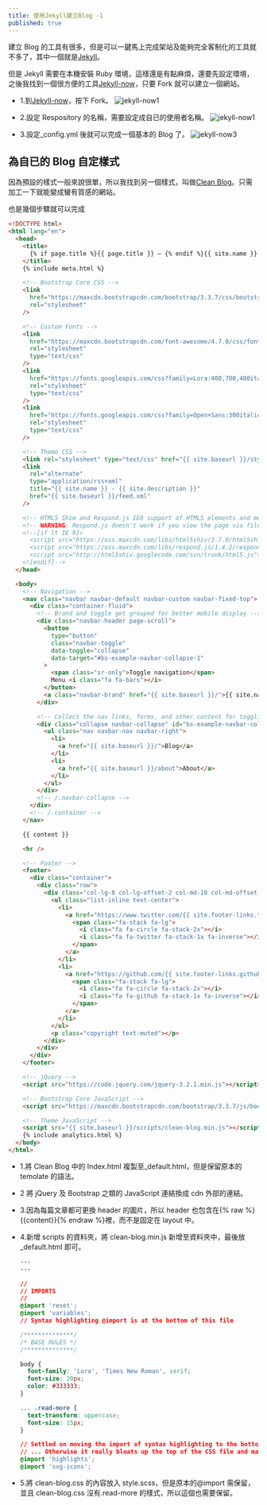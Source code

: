 ```yaml
---
title: 使用Jekyll建立Blog -1
published: true
---
```


建立 Blog 的工具有很多，但是可以一鍵馬上完成架站及能夠完全客制化的工具就不多了，其中一個就是[Jekyll](https://jekyllrb.com)。

但是 Jekyll 需要在本機安裝 Ruby 環境，這樣還是有點麻煩，還要先設定環境，之後我找到一個很方便的工具[Jekyll-now](https://github.com/barryclark/jekyll-now)，只要 Fork 就可以建立一個網站。

- 1.到[Jekyll-now](https://github.com/barryclark/jekyll-now)，按下 Fork。
  <img class="img-responsive" src="assets/images/01/jekyll-now1.png" loading="lazy" alt="jekyll-now1">

- 2.設定 Respository 的名稱，需要設定成自已的使用者名稱。
  <img class="img-responsive" src="assets/images/01/jekyll-now2.png" loading="lazy" alt="jekyll-now1">

- 3.設定\_config.yml 後就可以完成一個基本的 Blog 了。
  <img class="img-responsive" src="assets/images/01/jekyll-now3.png" loading="lazy" alt="jekyll-now3">

## 為自已的 Blog 自定樣式

因為預設的樣式一般來說很單，所以我找到另一個樣式，叫做[Clean Blog](https://github.com/BlackrockDigital/startbootstrap-clean-blog)。只需加工一下就能變成蠻有質感的網站。

也是幾個步驟就可以完成

```html
<!DOCTYPE html>
<html lang="en">
  <head>
    <title>
      {% if page.title %}{{ page.title }} – {% endif %}{{ site.name }} – {{ site.description }}
    </title>
    {% include meta.html %}

    <!-- Bootstrap Core CSS -->
    <link
      href="https://maxcdn.bootstrapcdn.com/bootstrap/3.3.7/css/bootstrap.min.css"
      rel="stylesheet"
    />

    <!-- Custom Fonts -->
    <link
      href="https://maxcdn.bootstrapcdn.com/font-awesome/4.7.0/css/font-awesome.min.css"
      rel="stylesheet"
      type="text/css"
    />
    <link
      href="https://fonts.googleapis.com/css?family=Lora:400,700,400italic,700italic"
      rel="stylesheet"
      type="text/css"
    />
    <link
      href="https://fonts.googleapis.com/css?family=Open+Sans:300italic,400italic,600italic,700italic,800italic,400,300,600,700,800"
      rel="stylesheet"
      type="text/css"
    />

    <!-- Theme CSS -->
    <link rel="stylesheet" type="text/css" href="{{ site.baseurl }}/style.css" />
    <link
      rel="alternate"
      type="application/rss+xml"
      title="{{ site.name }} - {{ site.description }}"
      href="{{ site.baseurl }}/feed.xml"
    />

    <!-- HTML5 Shim and Respond.js IE8 support of HTML5 elements and media queries -->
    <!-- WARNING: Respond.js doesn't work if you view the page via file:// -->
    <!--[if lt IE 9]>
      <script src="https://oss.maxcdn.com/libs/html5shiv/3.7.0/html5shiv.js"></script>
      <script src="https://oss.maxcdn.com/libs/respond.js/1.4.2/respond.min.js"></script>
      <script src="http://html5shiv.googlecode.com/svn/trunk/html5.js"></script>
    <![endif]-->
  </head>

  <body>
    <!-- Navigation -->
    <nav class="navbar navbar-default navbar-custom navbar-fixed-top">
      <div class="container-fluid">
        <!-- Brand and toggle get grouped for better mobile display -->
        <div class="navbar-header page-scroll">
          <button
            type="button"
            class="navbar-toggle"
            data-toggle="collapse"
            data-target="#bs-example-navbar-collapse-1"
          >
            <span class="sr-only">Toggle navigation</span>
            Menu <i class="fa fa-bars"></i>
          </button>
          <a class="navbar-brand" href="{{ site.baseurl }}/">{{ site.name }}</a>
        </div>

        <!-- Collect the nav links, forms, and other content for toggling -->
        <div class="collapse navbar-collapse" id="bs-example-navbar-collapse-1">
          <ul class="nav navbar-nav navbar-right">
            <li>
              <a href="{{ site.baseurl }}/">Blog</a>
            </li>
            <li>
              <a href="{{ site.baseurl }}/about">About</a>
            </li>
          </ul>
        </div>
        <!-- /.navbar-collapse -->
      </div>
      <!-- /.container -->
    </nav>

    {{ content }}

    <hr />

    <!-- Footer -->
    <footer>
      <div class="container">
        <div class="row">
          <div class="col-lg-8 col-lg-offset-2 col-md-10 col-md-offset-1">
            <ul class="list-inline text-center">
              <li>
                <a href="https://www.twitter.com/{{ site.footer-links.twitter }}">
                  <span class="fa-stack fa-lg">
                    <i class="fa fa-circle fa-stack-2x"></i>
                    <i class="fa fa-twitter fa-stack-1x fa-inverse"></i>
                  </span>
                </a>
              </li>
              <li>
                <a href="https://github.com/{{ site.footer-links.github }}">
                  <span class="fa-stack fa-lg">
                    <i class="fa fa-circle fa-stack-2x"></i>
                    <i class="fa fa-github fa-stack-1x fa-inverse"></i>
                  </span>
                </a>
              </li>
            </ul>
            <p class="copyright text-muted"></p>
          </div>
        </div>
      </div>
    </footer>

    <!-- jQuery -->
    <script src="https://code.jquery.com/jquery-3.2.1.min.js"></script>

    <!-- Bootstrap Core JavaScript -->
    <script src="https://maxcdn.bootstrapcdn.com/bootstrap/3.3.7/js/bootstrap.min.js"></script>

    <!-- Theme JavaScript -->
    <script src="{{ site.baseurl }}/scripts/clean-blog.min.js"></script>
    {% include analytics.html %}
  </body>
</html>
```

- 1.將 Clean Blog 中的 Index.html 複製至\_default.html，但是保留原本的 temolate 的語法。

- 2 將 jQuery 及 Bootstrap 之類的 JavaScript 連結換成 cdn 外部的連結。

- 3.因為每篇文章都可更換 header 的圖片，所以 header 也包含在{% raw %}{{content}}{% endraw %}裡，而不是固定在 layout 中。

- 4.新增 scripts 的資料夾，將 clean-blog.min.js 新增至資料夾中，最後放\_default.html 即可。

  ```css
  ---
  ---

  //
  // IMPORTS
  //
  @import 'reset';
  @import 'variables';
  // Syntax highlighting @import is at the bottom of this file

  /**************/
  /* BASE RULES */
  /**************/

  body {
    font-family: 'Lora', 'Times New Roman', serif;
    font-size: 20px;
    color: #333333;
  }

  ... .read-more {
    text-transform: uppercase;
    font-size: 15px;
  }

  // Settled on moving the import of syntax highlighting to the bottom of the CSS
  // ... Otherwise it really bloats up the top of the CSS file and makes it difficult to find the start
  @import 'highlights';
  @import 'svg-icons';
  ```

- 5.將 clean-blog.css 的內容放入 style.scss，但是原本的@import 需保留，並且 clean-blog.css 沒有.read-more 的樣式，所以這個也需要保留。
